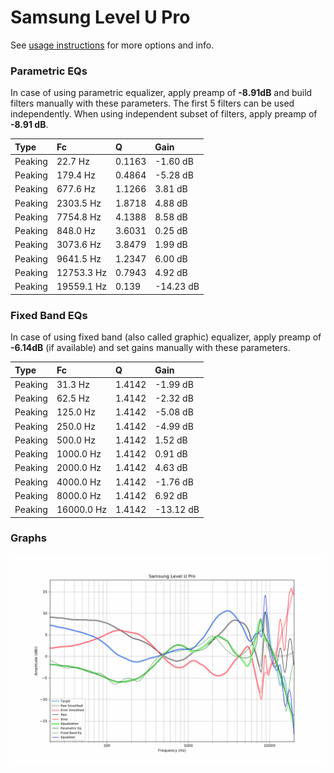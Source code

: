 # Samsung Level U Pro
See [usage instructions](https://github.com/jaakkopasanen/AutoEq#usage) for more options and info.

### Parametric EQs
In case of using parametric equalizer, apply preamp of **-8.91dB** and build filters manually
with these parameters. The first 5 filters can be used independently.
When using independent subset of filters, apply preamp of **-8.91 dB**.

| Type    | Fc         |      Q | Gain      |
|:--------|:-----------|:-------|:----------|
| Peaking | 22.7 Hz    | 0.1163 | -1.60 dB  |
| Peaking | 179.4 Hz   | 0.4864 | -5.28 dB  |
| Peaking | 677.6 Hz   | 1.1266 | 3.81 dB   |
| Peaking | 2303.5 Hz  | 1.8718 | 4.88 dB   |
| Peaking | 7754.8 Hz  | 4.1388 | 8.58 dB   |
| Peaking | 848.0 Hz   | 3.6031 | 0.25 dB   |
| Peaking | 3073.6 Hz  | 3.8479 | 1.99 dB   |
| Peaking | 9641.5 Hz  | 1.2347 | 6.00 dB   |
| Peaking | 12753.3 Hz | 0.7943 | 4.92 dB   |
| Peaking | 19559.1 Hz | 0.139  | -14.23 dB |

### Fixed Band EQs
In case of using fixed band (also called graphic) equalizer, apply preamp of **-6.14dB**
(if available) and set gains manually with these parameters.

| Type    | Fc         |      Q | Gain      |
|:--------|:-----------|:-------|:----------|
| Peaking | 31.3 Hz    | 1.4142 | -1.99 dB  |
| Peaking | 62.5 Hz    | 1.4142 | -2.32 dB  |
| Peaking | 125.0 Hz   | 1.4142 | -5.08 dB  |
| Peaking | 250.0 Hz   | 1.4142 | -4.99 dB  |
| Peaking | 500.0 Hz   | 1.4142 | 1.52 dB   |
| Peaking | 1000.0 Hz  | 1.4142 | 0.91 dB   |
| Peaking | 2000.0 Hz  | 1.4142 | 4.63 dB   |
| Peaking | 4000.0 Hz  | 1.4142 | -1.76 dB  |
| Peaking | 8000.0 Hz  | 1.4142 | 6.92 dB   |
| Peaking | 16000.0 Hz | 1.4142 | -13.12 dB |

### Graphs
![](./Samsung%20Level%20U%20Pro.png)